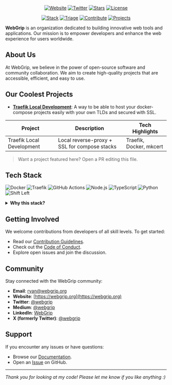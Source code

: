 <p align="center">
	<a href="https://webgrip.org"><img src="https://img.shields.io/badge/Website-webgrip.nl-0A6484?style=for-the-badge&logo=firefox-browser&logoColor=white" alt="Website" /></a>
	<a href="https://twitter.com/webgrip"><img src="https://img.shields.io/badge/Follow-@webgrip-1DA1F2?style=for-the-badge&logo=twitter&logoColor=white" alt="Twitter" /></a>
	<a href="https://github.com/webgrip/traefik-local-development/stargazers"><img src="https://img.shields.io/github/stars/webgrip?style=for-the-badge&color=yellow" alt="Stars" /></a>
	<a href="https://github.com/webgrip/.github/blob/main/LICENCE"><img src="https://img.shields.io/badge/license-MIT-green?style=for-the-badge" alt="License" /></a>
</p>

<p align="center">
	<a href="#tech-stack"><img src="https://img.shields.io/badge/Stack-Overview-4B32C3?style=flat-square" alt="Stack" /></a>
	<a href="#operational-github-shortcuts"><img src="https://img.shields.io/badge/DevOps-Triage-blue?style=flat-square" alt="Triage" /></a>
	<a href="#getting-involved"><img src="https://img.shields.io/badge/Contribute-Guide-success?style=flat-square" alt="Contribute" /></a>
	<a href="#our-coolest-projects"><img src="https://img.shields.io/badge/Projects-Showcase-critical?style=flat-square" alt="Projects" /></a>
</p>

**WebGrip** is an organization dedicated to building innovative web tools and applications. Our mission is to empower developers and enhance the web experience for users worldwide.

## About Us

At WebGrip, we believe in the power of open-source software and community collaboration. We aim to create high-quality projects that are accessible, efficient, and easy to use.

## Our Coolest Projects

- [**Traefik Local Development**](https://github.com/webgrip/traefik-local-development): A way to be able to host your docker-compose projects easily with your own TLDs and secured with SSL.

| Project | Description | Tech Highlights |
|---------|-------------|-----------------|
| Traefik Local Development | Local reverse-proxy + SSL for compose stacks | Traefik, Docker, mkcert |

> Want a project featured here? Open a PR editing this file.

## Tech Stack

<p>
	<img src="https://img.shields.io/badge/Docker-2496ED?logo=docker&logoColor=white" alt="Docker" />
	<img src="https://img.shields.io/badge/Traefik-24A1C1?logo=traefikproxy&logoColor=white" alt="Traefik" />
	<img src="https://img.shields.io/badge/GitHub%20Actions-2088FF?logo=github-actions&logoColor=white" alt="GitHub Actions" />
	<img src="https://img.shields.io/badge/Node.js-43853D?logo=node.js&logoColor=white" alt="Node.js" />
	<img src="https://img.shields.io/badge/TypeScript-3178C6?logo=typescript&logoColor=white" alt="TypeScript" />
	<img src="https://img.shields.io/badge/Python-3776AB?logo=python&logoColor=white" alt="Python" />
	<img src="https://img.shields.io/badge/Security-Shift--Left-E91E63?style=flat" alt="Shift Left" />
</p>

<details>
	<summary><strong>Why this stack?</strong></summary>
	<ul>
		<li><strong>Traefik</strong> for dynamic reverse proxy & automatic certs.</li>
		<li><strong>Docker</strong> to standardize environment reproducibility.</li>
		<li><strong>GitHub Actions</strong> for CI/CD pipelines and automation.</li>
		<li><strong>TypeScript</strong> for safer large-scale JS development.</li>
	</ul>
</details>

## Getting Involved

We welcome contributions from developers of all skill levels. To get started:

- Read our [Contribution Guidelines](https://github.com/webgrip/.github/blob/main/CONTRIBUTING.md).
- Check out the [Code of Conduct](https://github.com/webgrip/.github/blob/main/CODE_OF_CONDUCT.md).
- Explore open issues and join the discussion.

## Community

Stay connected with the WebGrip community:

- **Email**: [ryan@webgrip.org](mailto:ryan@webgrip.org)
- **Website**: [https://webgrip.org](https://webgrip.org)
- **Twitter**: [@webgrip](https://twitter.com/webgrip)
- **Medium**: [@webgrip](https://medium.com/@webgrip)
- **LinkedIn**: [WebGrip](https://www.linkedin.com/company/webgrip)
- **X (formerly Twitter)**: [@webgrip](https://twitter.com/webgrip)

## Support

If you encounter any issues or have questions:

- Browse our [Documentation](https://github.com/webgrip/project-alpha/wiki).
- Open an [Issue](https://github.com/webgrip/project-alpha/issues) on GitHub.

---

*Thank you for looking at my code! Please let me know if you like anything :)*
